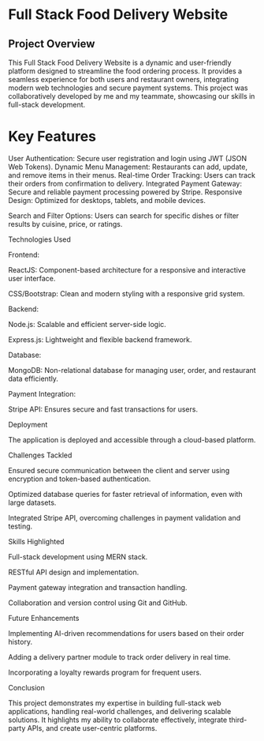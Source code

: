 # Full Stack Food Delivery Website

## Project Overview
This Full Stack Food Delivery Website is a dynamic and user-friendly platform designed to streamline the food ordering process. It provides a seamless experience for both users and restaurant owners, integrating modern web technologies and secure payment systems. This project was collaboratively developed by me and my teammate, showcasing our skills in full-stack development.

# Key Features
User Authentication: Secure user registration and login using JWT (JSON Web Tokens).
Dynamic Menu Management: Restaurants can add, update, and remove items in their menus.
Real-time Order Tracking: Users can track their orders from confirmation to delivery.
Integrated Payment Gateway: Secure and reliable payment processing powered by Stripe.
Responsive Design: Optimized for desktops, tablets, and mobile devices.

Search and Filter Options: Users can search for specific dishes or filter results by cuisine, price, or ratings.


Technologies Used

Frontend:

ReactJS: Component-based architecture for a responsive and interactive user interface.

CSS/Bootstrap: Clean and modern styling with a responsive grid system.


Backend:

Node.js: Scalable and efficient server-side logic.

Express.js: Lightweight and flexible backend framework.


Database:

MongoDB: Non-relational database for managing user, order, and restaurant data efficiently.


Payment Integration:

Stripe API: Ensures secure and fast transactions for users.


Deployment

The application is deployed and accessible through a cloud-based platform.

Challenges Tackled

Ensured secure communication between the client and server using encryption and token-based authentication.

Optimized database queries for faster retrieval of information, even with large datasets.

Integrated Stripe API, overcoming challenges in payment validation and testing.


Skills Highlighted

Full-stack development using MERN stack.

RESTful API design and implementation.

Payment gateway integration and transaction handling.

Collaboration and version control using Git and GitHub.


Future Enhancements

Implementing AI-driven recommendations for users based on their order history.

Adding a delivery partner module to track order delivery in real time.

Incorporating a loyalty rewards program for frequent users.


Conclusion

This project demonstrates my expertise in building full-stack web applications, handling real-world challenges, and delivering scalable solutions. It highlights my ability to collaborate effectively, integrate third-party APIs, and create user-centric platforms.
